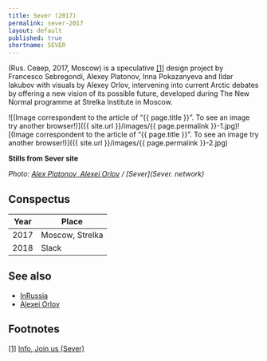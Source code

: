 ```yaml
---
title: Sever (2017)
permalink: sever-2017
layout: default
published: true
shortname: SEVER
---
```

(Rus. Север, 2017, Moscow) is a speculative <span id="a1">[\[1\]](#f1)</span> design project by Francesco Sebregondi, Alexey Platonov, Inna Pokazanyeva and Ildar Iakubov with visuals by Alexey Orlov, intervening into current Arctic debates by offering a new vision of its possible future, developed during The New Normal programme at Strelka Institute in Moscow.

![(Image correspondent to the article of “{{ page.title }}”. To see an image try another browser!)]({{ site.url }}/images/{{ page.permalink }}-1.jpg)![(Image correspondent to the article of “{{ page.title }}”. To see an image try another browser!)]({{ site.url }}/images/{{ page.permalink }}-2.jpg)

**Stills from Sever site**

*Photo: [Alex Platonov, Alexei Orlov](index) / [Sever](Sever. network)*

## Conspectus

|Year|Place|
|-|-|
|2017|Moscow, Strelka|
|2018|Slack|

## See also

+ [InRussia](inrussia)
+ [Alexei Orlov](orlov-alexei)

## Footnotes

[[1]](#a1) <span id="f1"></span> [Info, Join us (Sever)](http://sever.network/)
